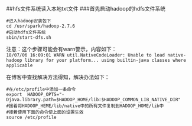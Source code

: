 ##hfs文件系统读入本地txt文件
###首先启动hadoop的hdfs文件系统  

```
#进入hadoop安装包下
cd /usr/spark/hadoop-2.7.6
#启动hdfs文件系统
sbin/start-dfs.sh
```  
注意：这个步骤可能会有warn警示，内容如下：  
`18/07/06 16:09:01 WARN util.NativeCodeLoader: Unable to load native-hadoop library for your platform... using builtin-java classes where applicable
`

   在博客中查找解决方法得知，解决办法如下：  
   ```
   #在/etc/profile中添加一条命令
   export  HADOOP_OPTS="-Djava.library.path=$HADOOP_HOME/lib:$HADOOP_COMMON_LIB_NATIVE_DIR"
   #接着将HADOOP_HEME/lib/native中的所有文件复制到HADOOP_HOME/lib中
   #接着使用下面的命令使上面的设置生效
   source /etc/profile
   ```  
   
